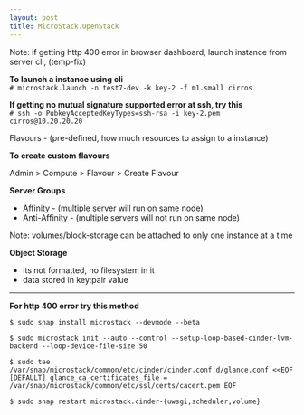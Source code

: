```yaml
---
layout: post
title: MicroStack.OpenStack
---
```


Note: if getting http 400 error in browser dashboard, launch instance from server cli, (temp-fix)

**To launch a instance using cli** <br>
`# microstack.launch -n test7-dev -k key-2 -f m1.small cirros`

**If getting no mutual signature supported error at ssh, try this** <br>
`# ssh -o PubkeyAcceptedKeyTypes=ssh-rsa -i key-2.pem cirros@10.20.20.20`

Flavours - (pre-defined, how much resources to assign to a instance)

**To create custom flavours** <br>
<p> Admin  >  Compute > Flavour > Create Flavour </p>

**Server Groups** <br>
- Affinity - (multiple server will run on same node) <br>
- Anti-Affinity - (multiple servers will not run on same node)

Note: volumes/block-storage can be attached to only one instance at a time

**Object Storage** <br>
- its not formatted, no filesystem in it
- data stored in key:pair value
---

**For http 400 error try this method**
```
$ sudo snap install microstack --devmode --beta

$ sudo microstack init --auto --control --setup-loop-based-cinder-lvm-backend --loop-device-file-size 50

$ sudo tee /var/snap/microstack/common/etc/cinder/cinder.conf.d/glance.conf <<EOF [DEFAULT] glance_ca_certificates_file = /var/snap/microstack/common/etc/ssl/certs/cacert.pem EOF

$ sudo snap restart microstack.cinder-{uwsgi,scheduler,volume}
```